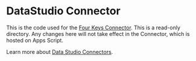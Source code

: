 # DataStudio Connector

This is the code used for the [Four Keys Connector](https://datastudio.google.com/datasources/create?connectorId=AKfycbxCOPCqhVOJQlRpOPgJ47dPZNdDu44MXbjsgKw_2-s).  This is a read-only directory.  Any changes here will not take effect in the Connector, which is hosted on Apps Script.  

Learn more about [Data Studio Connectors](https://developers.google.com/datastudio/connector/get-started). 